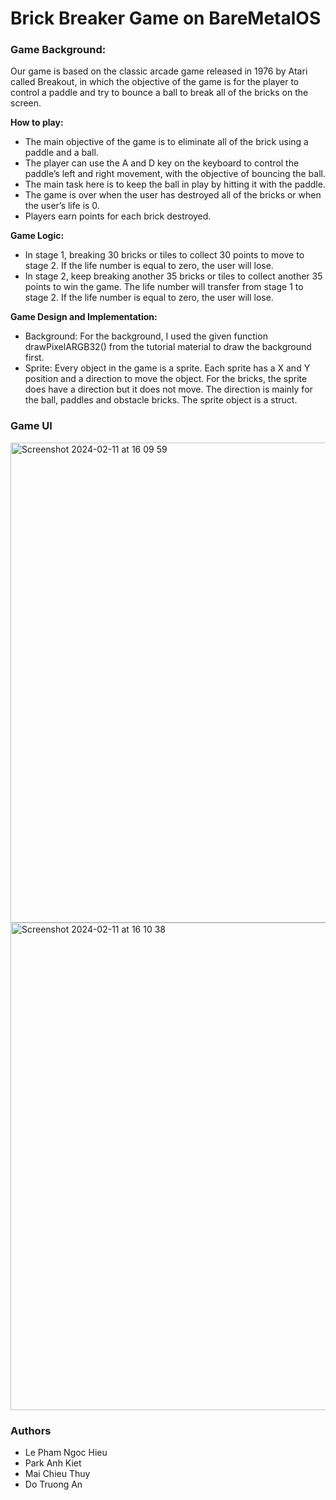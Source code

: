 # Brick Breaker Game on BareMetalOS

### Game Background:

Our game is based on the classic arcade game released in 1976 by Atari called Breakout, in which the objective of the game is for the player to control a paddle and try to bounce a ball to break all of the bricks on the screen.

**How to play:**

- The main objective of the game is to eliminate all of the brick using a paddle and a ball.
- The player can use the A and D key on the keyboard to control the paddle’s left and right movement, with the objective of bouncing the ball.
- The main task here is to keep the ball in play by hitting it with the paddle.
- The game is over when the user has destroyed all of the bricks or when the user’s life is 0.
- Players earn points for each brick destroyed.

**Game Logic:**

- In stage 1, breaking 30 bricks or tiles to collect 30 points to move to stage 2. If the life number is equal to zero, the user will lose.
- In stage 2, keep breaking another 35 bricks or tiles to collect another 35 points to win the game. The life number will transfer from stage 1 to stage 2. If the life number is equal to zero, the user will lose.

**Game Design and Implementation:**

- Background: For the background, I used the given function drawPixelARGB32() from the tutorial material to draw the background first.
- Sprite: Every object in the game is a sprite. Each sprite has a X and Y position and a direction to move the object. For the bricks, the sprite does have a direction but it does not move. The direction is mainly for the ball, paddles and obstacle bricks. The sprite object is a struct.

### Game UI

<img width="768" alt="Screenshot 2024-02-11 at 16 09 59" src="https://github.com/andtr-2021/bricks-breaker-baremetalos-game/assets/79509067/eea27a4a-16ca-4533-841c-e60005e2d15f">

<img width="780" alt="Screenshot 2024-02-11 at 16 10 38" src="https://github.com/andtr-2021/bricks-breaker-baremetalos-game/assets/79509067/7e8c1a57-52fa-41d3-a7d9-ff1a6ccf17d1">








### Authors

- Le Pham Ngoc Hieu
- Park Anh Kiet
- Mai Chieu Thuy
- Do Truong An
